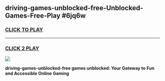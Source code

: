 
## driving-games-unblocked-free-Unblocked-Games-Free-Play #6jq6w
<h3>
<a href="https://us.freeplayer.one?title=driving-games-unblocked-free&ref=9M">CLICK TO PLAY</a></h3>
<hr>

<h3>
<a href="https://us.freeplayer.one?title=driving-games-unblocked-free&ref=9M">CLICK 2 PLAY</a>
  
</h3>

<a href="https://us.freeplayer.one?title=driving-games-unblocked-free&ref=9M"><img src="https://clearcache.store/games.png"></a>


**driving-games-unblocked-free games unblocked: Your Gateway to Fun and Accessible Online Gaming**

